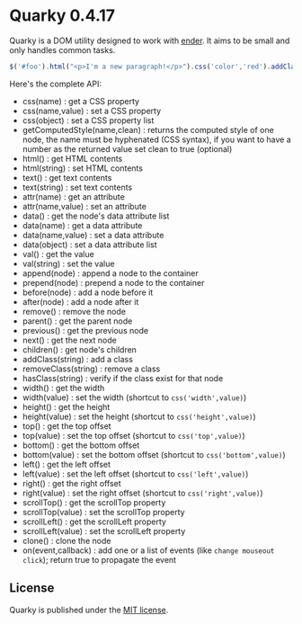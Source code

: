 Quarky 0.4.17
=============

Quarky is a DOM utility designed to work with [ender](http://ender.jit.su). It aims to be small and only handles common tasks.

```javascript
$('#foo').html("<p>I'm a new paragraph!</p>").css('color','red').addClass('bar');
```

Here's the complete API:

- css(name) : get a CSS property
- css(name,value) : set a CSS property
- css(object) : set a CSS property list
- getComputedStyle(name,clean) : returns the computed style of one node, the name must be hyphenated (CSS syntax), if you want to have a number as the returned value set clean to true (optional)
- html() : get HTML contents
- html(string) : set HTML contents
- text() : get text contents
- text(string) : set text contents
- attr(name) : get an attribute
- attr(name,value) : set an attribute
- data() : get the node's data attribute list
- data(name) : get a data attribute
- data(name,value) : set a data attribute
- data(object) : set a data attribute list
- val() : get the value
- val(string) : set the value
- append(node) : append a node to the container
- prepend(node) : prepend a node to the container
- before(node) : add a node before it
- after(node) : add a node after it
- remove() : remove the node
- parent() : get the parent node
- previous() : get the previous node
- next() : get the next node
- children() : get node's children
- addClass(string) : add a class
- removeClass(string) : remove a class
- hasClass(string) : verify if the class exist for that node
- width() : get the width
- width(value) : set the width (shortcut to `css('width',value)`)
- height() : get the height
- height(value) : set the height (shortcut to `css('height',value)`)
- top() : get the top offset
- top(value) : set the top offset (shortcut to `css('top',value)`)
- bottom() : get the bottom offset
- bottom(value) : set the bottom offset (shortcut to `css('bottom',value)`)
- left() : get the left offset
- left(value) : set the left offset (shortcut to `css('left',value)`)
- right() : get the right offset
- right(value) : set the right offset (shortcut to `css('right',value)`)
- scrollTop() : get the scrollTop property
- scrollTop(value) : set the scrollTop property
- scrollLeft() : get the scrollLeft property
- scrollLeft(value) : set the scrollLeft property
- clone() : clone the node
- on(event,callback) : add one or a list of events (like `change mouseout click`); return true to propagate the event

License
-------

Quarky is published under the [MIT license](http://dreamysource.mit-license.org).
